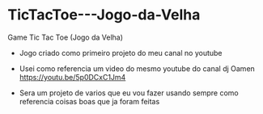 # TicTacToe---Jogo-da-Velha
Game  Tic Tac Toe (Jogo da Velha)

- Jogo criado como primeiro projeto do meu canal no youtube 

- Usei como referencia um video do mesmo youtube do canal dj Oamen https://youtu.be/5p0DCxC1Jm4

- Sera um projeto de varios que eu vou fazer usando sempre como referencia coisas boas que ja foram feitas
